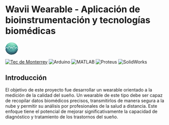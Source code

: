 # Wavii Wearable - Aplicación de bioinstrumentación y tecnologías biomédicas

<!-- Logo (pequeño, alineado con los badges) -->
<img src="images/wavii.png" alt="Wavii Logo" width="40" style="vertical-align: middle;"/> 

[![Tec de Monterrey](https://img.shields.io/badge/Tec%20de%20Monterrey-0066B3?style=flat-square&logoColor=white)](https://tec.mx/)
![Arduino](https://img.shields.io/badge/Arduino-00979D?style=for-the-badge&logo=arduino&logoColor=white)
![MATLAB](https://img.shields.io/badge/MATLAB-0076A8?style=for-the-badge&logo=mathworks&logoColor=white)
![Proteus](https://img.shields.io/badge/Proteus-00A4E4?style=for-the-badge&logo=https://upload.wikimedia.org/wikipedia/en/5/5a/Proteus_Design_Suite_Atom_Logo.png&logoColor=white)
![SolidWorks](https://img.shields.io/badge/SolidWorks-292929?style=for-the-badge&logo=https://cdn.worldvectorlogo.com/logos/solidworks-logo-1.svg&logoColor=white)


## Introducción

El objetivo de este proyecto fue desarrollar un wearable orientado a la medición de la calidad del sueño. Un wearable de este tipo debe ser capaz de recopilar datos biomédicos precisos, transmitirlos de manera segura a la nube y permitir su análisis por profesionales de la salud a distancia. Este enfoque tiene el potencial de mejorar significativamente la capacidad de diagnóstico y tratamiento de los trastornos del sueño.
